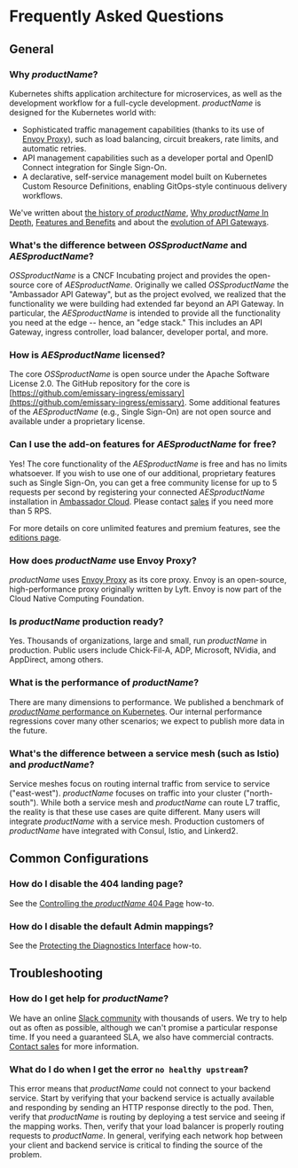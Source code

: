 # Frequently Asked Questions

## General

### Why $productName$?

Kubernetes shifts application architecture for microservices, as well as the
development workflow for a full-cycle development. $productName$ is designed for
the Kubernetes world with:

* Sophisticated traffic management capabilities (thanks to its use of [Envoy Proxy](https://www.envoyproxy.io)), such as load balancing, circuit breakers, rate limits, and automatic retries.
* API management capabilities such as a developer portal and OpenID Connect integration for Single Sign-On.
* A declarative, self-service management model built on Kubernetes Custom Resource Definitions, enabling GitOps-style continuous delivery workflows.

We've written about [the history of $productName$](https://blog.getambassador.io/building-ambassador-an-open-source-api-gateway-on-kubernetes-and-envoy-ed01ed520844), [Why $productName$ In Depth](../why-ambassador), [Features and Benefits](../features-and-benefits) and about the [evolution of API Gateways](../../topics/concepts/microservices-api-gateways/).

### What's the difference between $OSSproductName$ and $AESproductName$?

$OSSproductName$ is a CNCF Incubating project and provides the open-source core of $AESproductName$. Originally we called $OSSproductName$ the "Ambassador API Gateway", but as the project evolved, we realized that the functionality we were building had extended far beyond an API Gateway. In particular, the $AESproductName$ is intended to provide all the functionality you need at the edge -- hence, an "edge stack." This includes an API Gateway, ingress controller, load balancer, developer portal, and more.

### How is $AESproductName$ licensed?

The core $OSSproductName$ is open source under the Apache Software License 2.0. The GitHub repository for the core is [https://github.com/emissary-ingress/emissary](https://github.com/emissary-ingress/emissary). Some additional features of the $AESproductName$ (e.g., Single Sign-On) are not open source and available under a proprietary license.

### Can I use the add-on features for $AESproductName$ for free?

Yes! The core functionality of the $AESproductName$ is free and has no limits whatsoever. If you wish to use one of our additional, proprietary features such as Single Sign-On, you can get a free community license for up to 5 requests per second by registering your connected $AESproductName$ installation in [Ambassador Cloud](https://app.getambassador.io/cloud/). Please contact [sales](/contact-us/) if you need more than 5 RPS.

For more details on core unlimited features and premium features, see the [editions page](/editions).

### How does $productName$ use Envoy Proxy?

$productName$ uses [Envoy Proxy](https://www.envoyproxy.io) as its core proxy. Envoy is an open-source, high-performance proxy originally written by Lyft. Envoy is now part of the Cloud Native Computing Foundation.

### Is $productName$ production ready?

Yes. Thousands of organizations, large and small, run $productName$ in production.
Public users include Chick-Fil-A, ADP, Microsoft, NVidia, and AppDirect, among others.

### What is the performance of $productName$?

There are many dimensions to performance. We published a benchmark of [$productName$ performance on Kubernetes](/resources/envoyproxy-performance-on-k8s/). Our internal performance regressions cover many other scenarios; we expect to publish more data in the future.

### What's the difference between a service mesh (such as Istio) and $productName$?

Service meshes focus on routing internal traffic from service to service
("east-west"). $productName$ focuses on traffic into your cluster ("north-south").
While both a service mesh and $productName$ can route L7 traffic, the reality is that
these use cases are quite different. Many users will integrate $productName$ with a
service mesh. Production customers of $productName$ have integrated with Consul,
Istio, and Linkerd2.

## Common Configurations

### How do I disable the 404 landing page?

See the [Controlling the $productName$ 404 Page](../../howtos/controlling-404) how-to.

### How do I disable the default Admin mappings?

See the [Protecting the Diagnostics Interface](../../howtos/protecting-diag-access) how-to.

## Troubleshooting

### How do I get help for $productName$?

We have an online [Slack community](http://a8r.io/slack) with thousands of
users. We try to help out as often as possible, although we can't promise a
particular response time. If you need a guaranteed SLA, we also have commercial
contracts. [Contact sales](/contact-us/) for more information.

### What do I do when I get the error `no healthy upstream`?

This error means that $productName$ could not connect to your backend service.
Start by verifying that your backend service is actually available and
responding by sending an HTTP response directly to the pod. Then, verify that
$productName$ is routing by deploying a test service and seeing if the mapping
works. Then, verify that your load balancer is properly routing requests to
$productName$. In general, verifying each network hop between your client and
backend service is critical to finding the source of the problem.
